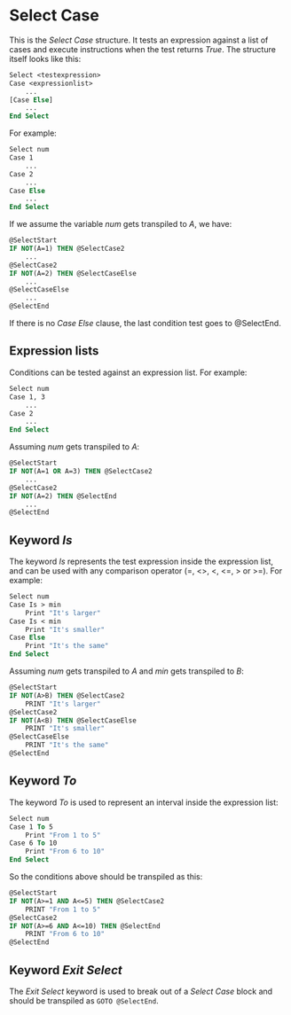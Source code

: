 # Select Case

This is the _Select Case_ structure. It tests an expression against a list of cases and execute instructions when the test returns _True_. The structure itself looks like this:

```vb
Select <testexpression>
Case <expressionlist>
    ...
[Case Else]
    ...
End Select
```

For example:

```vb
Select num
Case 1
    ...
Case 2
    ...
Case Else
    ...
End Select
```

If we assume the variable _num_ gets transpiled to _A_, we have:

```vb
@SelectStart
IF NOT(A=1) THEN @SelectCase2
	...
@SelectCase2
IF NOT(A=2) THEN @SelectCaseElse
	...
@SelectCaseElse
	...
@SelectEnd
```

If there is no _Case Else_ clause, the last condition test goes to @SelectEnd.

## Expression lists

Conditions can be tested against an expression list. For example:

```vb
Select num
Case 1, 3
    ...
Case 2
    ...
End Select
```

Assuming _num_ gets transpiled to _A_:

```vb
@SelectStart
IF NOT(A=1 OR A=3) THEN @SelectCase2
	...
@SelectCase2
IF NOT(A=2) THEN @SelectEnd
	...
@SelectEnd
```

## Keyword _Is_

The keyword _Is_ represents the test expression inside the expression list, and can be used with any comparison operator (=, <>, <, <=, > or >=). For example:

```vb
Select num
Case Is > min
	Print "It's larger"
Case Is < min
	Print "It's smaller"
Case Else
	Print "It's the same"
End Select
```

Assuming _num_ gets transpiled to _A_ and _min_ gets transpiled to _B_:

```vb
@SelectStart
IF NOT(A>B) THEN @SelectCase2
	PRINT "It's larger"
@SelectCase2
IF NOT(A<B) THEN @SelectCaseElse
	PRINT "It's smaller"
@SelectCaseElse
	PRINT "It's the same"
@SelectEnd
```

## Keyword _To_

The keyword _To_ is used to represent an interval inside the expression list:

```vb
Select num
Case 1 To 5
    Print "From 1 to 5"
Case 6 To 10
    Print "From 6 to 10"
End Select
```

So the conditions above should be transpiled as this:

```vb
@SelectStart
IF NOT(A>=1 AND A<=5) THEN @SelectCase2
	PRINT "From 1 to 5"
@SelectCase2
IF NOT(A>=6 AND A<=10) THEN @SelectEnd
	PRINT "From 6 to 10"
@SelectEnd
```

## Keyword _Exit Select_

The _Exit Select_ keyword is used to break out of a _Select Case_ block and should be transpiled as `GOTO @SelectEnd`.
